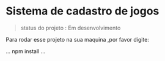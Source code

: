 <h1>Sistema de cadastro de jogos</h1>

>status do projeto : Em desenvolvimento

Para rodar esse projeto na sua maquina ,por favor digite:

...
npm install
...
